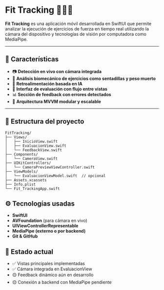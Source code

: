 # Fit Tracking 📱🏋️‍♂️

**Fit Tracking** es una aplicación móvil desarrollada en SwiftUI que permite analizar la ejecución de ejercicios de fuerza en tiempo real utilizando la cámara del dispositivo y tecnologías de visión por computadora como MediaPipe.

---

## 🚀 Características

- 📷 **Detección en vivo con cámara integrada**
- 💪 **Análisis biomecánico de ejercicios como sentadillas y peso muerto**
- 🧠 **Retroalimentación basada en IA**
- 🔄 **Interfaz de evaluación con flujo entre vistas**
- 📊 **Sección de feedback con errores detectados**
- 🧩 **Arquitectura MVVM modular y escalable**

---

## 🧱 Estructura del proyecto

```
FitTracking/
├── Views/
│   ├── InicioView.swift
│   ├── EvaluacionView.swift
│   └── FeedbackView.swift
├── Components/
│   └── CameraView.swift
├── UIKitControllers/
│   └── CameraPreviewViewController.swift
├── ViewModels/
│   └── EvaluacionViewModel.swift  // opcional
├── Assets.xcassets
├── Info.plist
└── Fit_TrackingApp.swift
```
## ⚙️ Tecnologías usadas

- **SwiftUI**
- **AVFoundation** (para cámara en vivo)
- **UIViewControllerRepresentable**
- **MediaPipe (externo o por backend)**
- **Git & GitHub**

## 🧪 Estado actual

- ✅ Vistas principales implementadas  
- ✅ Cámara integrada en EvaluacionView  
- 🟡 Feedback dinámico aún en desarrollo  
- 🟡 Conexión a backend con MediaPipe pendiente
